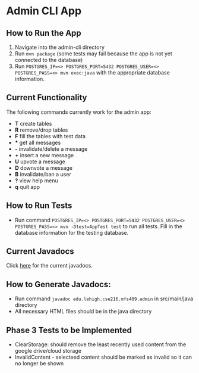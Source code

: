 # Admin CLI App

## How to Run the App
1. Navigate into the admin-cli directory
2. Run `mvn package` (some tests may fail because the app is not yet connected to the database)
3. Run `POSTGRES_IP=<> POSTGRES_PORT=5432 POSTGRES_USER=<> POSTGRES_PASS=<> mvn exec:java` with the appropriate database information.

## Current Functionality
The following commands currently work for the admin app:

- **T** create tables
- **R** remove/drop tables
- **F** fill the tables with test data
- **\*** get all messages
- **-** invalidate/delete a message
- **+** insert a new message
- **U** upvote a message
- **D** downvote a message
- **B** invalidate/ban a user
- **?** view help menu
- **q** quit app

## How to Run Tests
- Run command `POSTGRES_IP=<> POSTGRES_PORT=5432 POSTGRES_USER=<> POSTGRES_PASS=<> mvn -Dtest=AppTest test` to run all tests. Fill in the database information for the testing database.

## Current Javadocs
Click [here](src/main/java/index-all.html) for the current javadocs.

## How to Generate Javadocs: 
- Run command `javadoc edu.lehigh.cse216.mfs409.admin` in src/main/java directory
- All necessary HTML files should be in the java directory

## Phase 3 Tests to be Implemented

- ClearStorage: should remove the least recently used content from the google drive/cloud storage
- InvalidContent - selecteed content should be marked as invalid so it can no longer be shown
